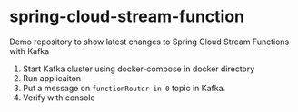 # spring-cloud-stream-function
Demo repository to show latest changes to Spring Cloud Stream Functions with Kafka

1. Start Kafka cluster using docker-compose in docker directory
2. Run applicaiton
3. Put a message on `functionRouter-in-0` topic in Kafka.  
4. Verify with console
